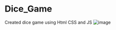 # Dice_Game
Created dice game using Html CSS and JS
![image](https://user-images.githubusercontent.com/83413047/179230542-0665c07b-8b9d-4104-a013-eb46b1a09026.png)
